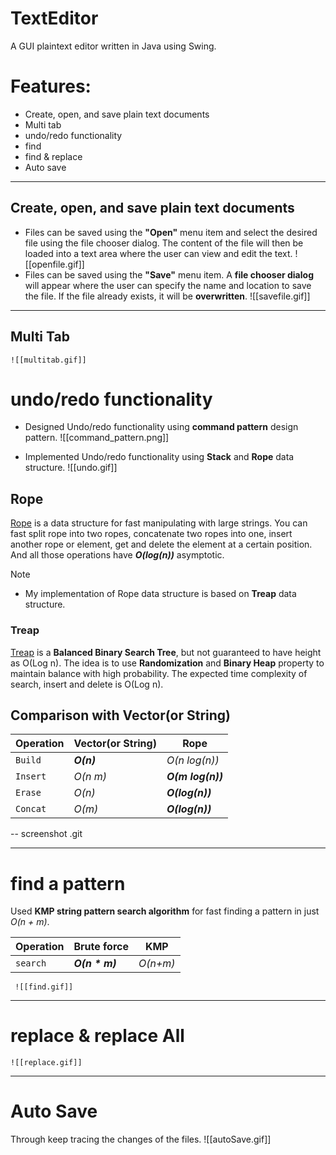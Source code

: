 # TextEditor
A GUI plaintext editor written in Java using Swing.
# Features:
- Create, open, and save plain text documents
- Multi tab 
- undo/redo functionality
- find
- find & replace
- Auto save
***
## Create, open, and save plain text documents
- Files can be saved using the **"Open"** menu item and select the desired file using the file chooser dialog. The content of the file will then be loaded into a text area where the user can view and edit the text.
	![[openfile.gif]]
-  Files can be saved using the **"Save"** menu item. A **file chooser dialog** will appear where the user can specify the name and location to save the file. If the file already exists, it will be **overwritten**. ![[savefile.gif]]
***
## Multi Tab 
	![[multitab.gif]]
# undo/redo functionality
- Designed Undo/redo functionality using **command pattern** design pattern.
	![[command_pattern.png]]

- Implemented Undo/redo functionality using **Stack** and **Rope** data structure.
	![[undo.gif]]
## Rope
[Rope](https://en.wikipedia.org/wiki/Rope_(data_structure)#:~:text=A%20rope%20is%20a%20type,leaves%20in%20its%20left%20subtree.) is a data structure for fast manipulating with large strings. You can fast split rope into two ropes, concatenate two ropes into one, insert another rope or element, get and delete the element at a certain position. And all those operations have ***O(log(n))*** asymptotic.  
> [!NOTE]
> - My implementation of Rope data structure is based on **Treap** data structure.
### Treap 
[Treap](https://en.wikipedia.org/wiki/Treap) is a **Balanced Binary Search Tree**, but not guaranteed to have height as O(Log n). The idea is to use **Randomization** and **Binary Heap** property to maintain balance with high probability. The expected time complexity of search, insert and delete is O(Log n).
## Comparison with Vector(or String)
| Operation | Vector(or String) | Rope |
| ---- | ---- | ---- |
| `Build` | ***O(n)*** | *O(n log(n))* |
| `Insert` | *O(n m)* | ***O(m log(n))*** |
| `Erase` | *O(n)* | ***O(log(n))*** |
| `Concat` | *O(m)* | ***O(log(n))*** |

-- screenshot .git
***
# find a pattern 
 Used  **KMP string pattern search algorithm** for fast finding a pattern in just *O(n + m)*.

 | Operation | Brute force | KMP |
| ---- | ---- | ---- |
| `search` | ***O(n * m)*** | *O(n+m)* |
	 ![[find.gif]]
***
# replace & replace All
	![[replace.gif]]
***
# Auto Save
Through keep tracing the changes of the files.
![[autoSave.gif]]